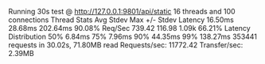 Running 30s test @ http://127.0.0.1:9801/api/static
  16 threads and 100 connections
  Thread Stats   Avg      Stdev     Max   +/- Stdev
    Latency    16.50ms   28.68ms 202.64ms   90.08%
    Req/Sec   739.42    116.98     1.09k    66.21%
  Latency Distribution
     50%    6.84ms
     75%    7.96ms
     90%   44.35ms
     99%  138.27ms
  353441 requests in 30.02s, 71.80MB read
Requests/sec:  11772.42
Transfer/sec:      2.39MB
